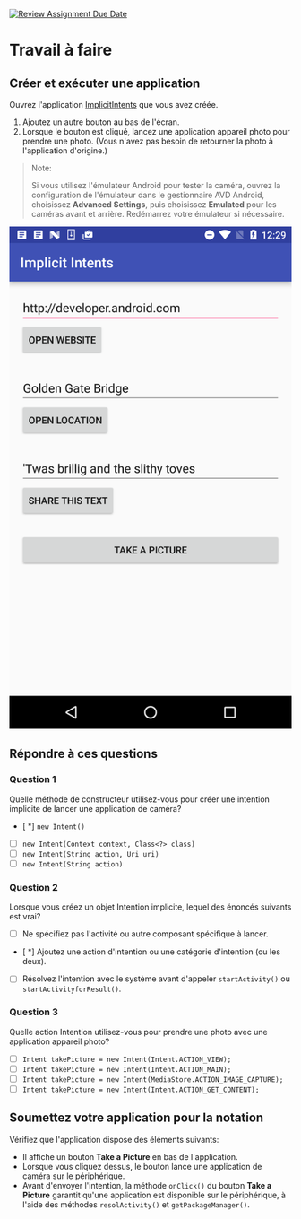 [![Review Assignment Due Date](https://classroom.github.com/assets/deadline-readme-button-24ddc0f5d75046c5622901739e7c5dd533143b0c8e959d652212380cedb1ea36.svg)](https://classroom.github.com/a/SnYzJ-ev)
# Travail à faire

## Créer et exécuter une application

Ouvrez l'application [ImplicitIntents](https://github.com/khammami/android-fundamentals-apps-v2/tree/master/ImplicitIntents) que vous avez créée.

1. Ajoutez un autre bouton au bas de l'écran.
2. Lorsque le bouton est cliqué, lancez une application appareil photo pour prendre une photo. (Vous n'avez pas besoin de retourner la photo à l'application d'origine.)

> Note:
>
> Si vous utilisez l'émulateur Android pour tester la caméra, ouvrez la configuration de l'émulateur dans le gestionnaire AVD Android, choisissez **Advanced Settings**, puis choisissez **Emulated** pour les caméras avant et arrière. Redémarrez votre émulateur si nécessaire.

![screenshot](./images/screenshot.png)

## Répondre à ces questions

### **Question 1**

Quelle méthode de constructeur utilisez-vous pour créer une intention implicite de lancer une application de caméra?

- [ *] `new Intent()`
- [ ] `new Intent(Context context, Class<?> class)`
- [ ] `new Intent(String action, Uri uri)`
- [ ] `new Intent(String action)`

### **Question 2**

Lorsque vous créez un objet Intention implicite, lequel des énoncés suivants est vrai?

- [ ] Ne spécifiez pas l'activité ou autre composant spécifique à lancer.
- [ *] Ajoutez une action d'intention ou une catégorie d'intention (ou les deux).
- [ ] Résolvez l'intention avec le système avant d'appeler `startActivity()` ou `startActivityforResult()`.

### **Question 3**

Quelle action Intention utilisez-vous pour prendre une photo avec une application appareil photo?

- [ ] `Intent takePicture = new Intent(Intent.ACTION_VIEW);`
- [ ] `Intent takePicture = new Intent(Intent.ACTION_MAIN);`
- [ ] `Intent takePicture = new Intent(MediaStore.ACTION_IMAGE_CAPTURE);`
- [ ] `Intent takePicture = new Intent(Intent.ACTION_GET_CONTENT);`

## Soumettez votre application pour la notation

Vérifiez que l'application dispose des éléments suivants:

* Il affiche un bouton **Take a Picture** en bas de l'application.
* Lorsque vous cliquez dessus, le bouton lance une application de caméra sur le périphérique.
* Avant d'envoyer l'intention, la méthode `onClick()` du bouton **Take a Picture** garantit qu'une application est disponible sur le périphérique, à l'aide des méthodes `resolActivity()` et `getPackageManager()`.

